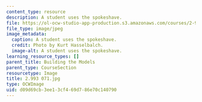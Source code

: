 ```yaml
---
content_type: resource
description: A student uses the spokeshave.
file: https://ol-ocw-studio-app-production.s3.amazonaws.com/courses/2-993-special-topics-in-mechanical-engineering-the-art-and-science-of-boat-design-january-iap-2007/d09d69cb3ee13cf469d786e70c140790_2993071.jpg
file_type: image/jpeg
image_metadata:
  caption: A student uses the spokeshave.
  credit: Photo by Kurt Hasselbalch.
  image-alt: A student uses the spokeshave.
learning_resource_types: []
parent_title: Building the Models
parent_type: CourseSection
resourcetype: Image
title: 2.993 071.jpg
type: OCWImage
uid: d09d69cb-3ee1-3cf4-69d7-86e70c140790
---
```


